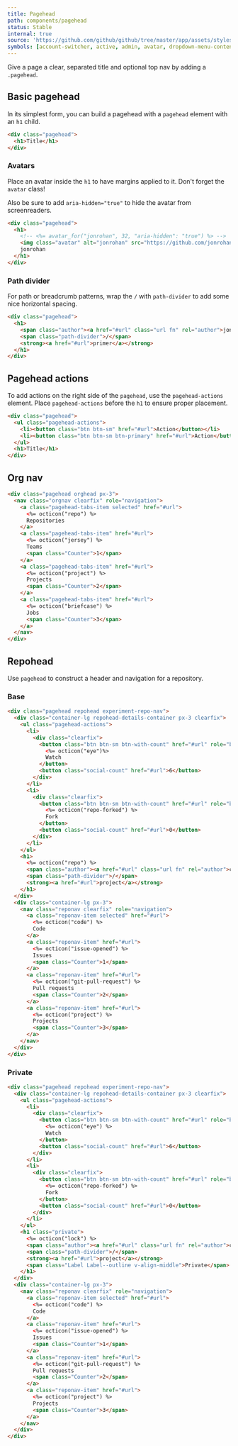 ```yaml
---
title: Pagehead
path: components/pagehead
status: Stable
internal: true
source: 'https://github.com/github/github/tree/master/app/assets/stylesheets/components/pagehead.scss'
symbols: [account-switcher, active, admin, avatar, dropdown-menu-content, experiment-repo-nav, fork, fork-flag, mirror, mirror-flag, octicon, octicon-lock, octicon-mirror, octicon-mute, pagehead, pagehead-actions, pagehead-heading, pagehead-tabs-item, path-divider, png, private, repohead, repohead-details-container, reponav, reponav-dropdown, reponav-item, select-menu, select-menu-modal-holder, selected, underline-nav]
---
```


Give a page a clear, separated title and optional top nav by adding a `.pagehead`.



## Basic pagehead

In its simplest form, you can build a pagehead with a `pagehead` element with an `h1` child.

```html live
<div class="pagehead">
  <h1>Title</h1>
</div>
```

### Avatars

Place an avatar inside the `h1` to have margins applied to it. Don't forget the `avatar` class!

Also be sure to add `aria-hidden="true"` to hide the avatar from screenreaders.

```html live
<div class="pagehead">
  <h1>
    <!-- <%= avatar_for("jonrohan", 32, "aria-hidden": "true") %> -->
    <img class="avatar" alt="jonrohan" src="https://github.com/jonrohan.png?v=3&s=64" width="32" height="32" aria-hidden="true" />
    jonrohan
  </h1>
</div>
```

### Path divider

For path or breadcrumb patterns, wrap the `/` with `path-divider` to add some nice horizontal spacing.

```html live
<div class="pagehead">
  <h1>
    <span class="author"><a href="#url" class="url fn" rel="author">jonrohan</a></span>
    <span class="path-divider">/</span>
    <strong><a href="#url">primer</a></strong>
  </h1>
</div>
```

## Pagehead actions

To add actions on the right side of the `pagehead`, use the `pagehead-actions` element. Place `pagehead-actions` before the `h1` to ensure proper placement.

```html live
<div class="pagehead">
  <ul class="pagehead-actions">
    <li><button class="btn btn-sm" href="#url">Action</button></li>
    <li><button class="btn btn-sm btn-primary" href="#url">Action</button></li>
  </ul>
  <h1>Title</h1>
</div>
```

## Org nav

```html live
<div class="pagehead orghead px-3">
  <nav class="orgnav clearfix" role="navigation">
    <a class="pagehead-tabs-item selected" href="#url">
      <%= octicon("repo") %>
      Repositories
    </a>
    <a class="pagehead-tabs-item" href="#url">
      <%= octicon("jersey") %>
      Teams
      <span class="Counter">1</span>
    </a>
    <a class="pagehead-tabs-item" href="#url">
      <%= octicon("project") %>
      Projects
      <span class="Counter">2</span>
    </a>
    <a class="pagehead-tabs-item" href="#url">
      <%= octicon("briefcase") %>
      Jobs
      <span class="Counter">3</span>
    </a>
  </nav>
</div>
```

## Repohead

Use `pagehead` to construct a header and navigation for a repository.

### Base

```html live
<div class="pagehead repohead experiment-repo-nav">
  <div class="container-lg repohead-details-container px-3 clearfix">
    <ul class="pagehead-actions">
      <li>
        <div class="clearfix">
          <button class="btn btn-sm btn-with-count" href="#url" role="button">
            <%= octicon("eye")%>
            Watch
          </button>
          <button class="social-count" href="#url">6</button>
        </div>
      </li>
      <li>
        <div class="clearfix">
          <button class="btn btn-sm btn-with-count" href="#url" role="button">
            <%= octicon("repo-forked") %>
            Fork
          </button>
          <button class="social-count" href="#url">0</button>
        </div>
      </li>
    </ul>
    <h1>
      <%= octicon("repo") %>
      <span class="author"><a href="#url" class="url fn" rel="author">cmwinters</a></span>
      <span class="path-divider">/</span>
      <strong><a href="#url">project</a></strong>
    </h1>
  </div>
  <div class="container-lg px-3">
    <nav class="reponav clearfix" role="navigation">
      <a class="reponav-item selected" href="#url">
        <%= octicon("code") %>
        Code
      </a>
      <a class="reponav-item" href="#url">
        <%= octicon("issue-opened") %>
        Issues
        <span class="Counter">1</span>
      </a>
      <a class="reponav-item" href="#url">
        <%= octicon("git-pull-request") %>
        Pull requests
        <span class="Counter">2</span>
      </a>
      <a class="reponav-item" href="#url">
        <%= octicon("project") %>
        Projects
        <span class="Counter">3</span>
      </a>
    </nav>
  </div>
</div>
```

### Private

```html live
<div class="pagehead repohead experiment-repo-nav">
  <div class="container-lg repohead-details-container px-3 clearfix">
    <ul class="pagehead-actions">
      <li>
        <div class="clearfix">
          <button class="btn btn-sm btn-with-count" href="#url" role="button">
            <%= octicon("eye") %>
            Watch
          </button>
          <button class="social-count" href="#url">6</button>
        </div>
      </li>
      <li>
        <div class="clearfix">
          <button class="btn btn-sm btn-with-count" href="#url" role="button">
            <%= octicon("repo-forked") %>
            Fork
          </button>
          <button class="social-count" href="#url">0</button>
        </div>
      </li>
    </ul>
    <h1 class="private">
      <%= octicon("lock") %>
      <span class="author"><a href="#url" class="url fn" rel="author">cmwinters</a></span>
      <span class="path-divider">/</span>
      <strong><a href="#url">project</a></strong>
      <span class="Label Label--outline v-align-middle">Private</span>
    </h1>
  </div>
  <div class="container-lg px-3">
    <nav class="reponav clearfix" role="navigation">
      <a class="reponav-item selected" href="#url">
        <%= octicon("code") %>
        Code
      </a>
      <a class="reponav-item" href="#url">
        <%= octicon("issue-opened") %>
        Issues
        <span class="Counter">1</span>
      </a>
      <a class="reponav-item" href="#url">
        <%= octicon("git-pull-request") %>
        Pull requests
        <span class="Counter">2</span>
      </a>
      <a class="reponav-item" href="#url">
        <%= octicon("project") %>
        Projects
        <span class="Counter">3</span>
      </a>
    </nav>
  </div>
</div>
```
